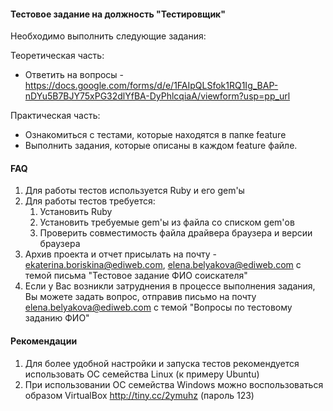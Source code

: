 #### Тестовое задание на должность "Тестировщик"

Необходимо выполнить следующие задания:

Теоретическая часть:
- Ответить на вопросы - https://docs.google.com/forms/d/e/1FAIpQLSfok1RQ1Ig_BAP-nDYu5B7BJY75xPG32dlYfBA-DyPhlcqiaA/viewform?usp=pp_url

Практическая часть:
- Ознакомиться с тестами, которые находятся в папке feature
- Выполнить задания, которые описаны в каждом feature файле.

#### FAQ
1. Для работы тестов используется Ruby и его gem'ы
2. Для работы тестов требуется:
    1. Установить Ruby
    2. Установить требуемые gem'ы из файла со списком gem'ов 
    3. Проверить совместимость файла драйвера браузера и версии браузера
3. Архив проекта и отчет присылать на почту - ekaterina.boriskina@ediweb.com, elena.belyakova@ediweb.com с темой письма "Тестовое задание ФИО соискателя"
4. Если у Вас возникли затруднения в процессе выполнения задания, Вы можете задать вопрос, отправив письмо на почту elena.belyakova@ediweb.com с темой "Вопросы по тестовому заданию ФИО"

#### Рекомендации
1. Для более удобной настройки и запуска тестов рекомендуется использовать ОС семейства Linux (к примеру Ubuntu)
2. При использовании ОС семейства Windows можно воспользоваться образом VirtualBox http://tiny.cc/2ymuhz (пароль 123)
